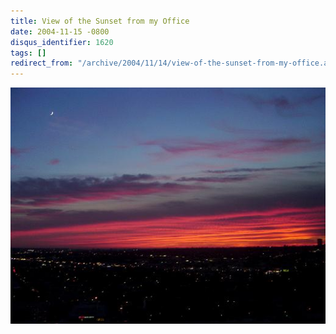 ```yaml
---
title: View of the Sunset from my Office
date: 2004-11-15 -0800
disqus_identifier: 1620
tags: []
redirect_from: "/archive/2004/11/14/view-of-the-sunset-from-my-office.aspx/"
---
```


![Sunset tonight](/images/SunsetTonight.jpg)

